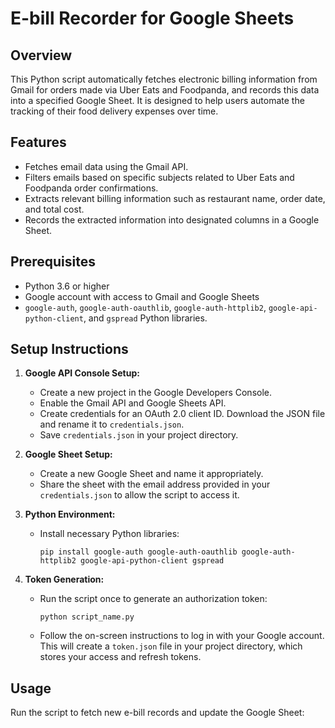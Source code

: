 # E-bill Recorder for Google Sheets

## Overview
This Python script automatically fetches electronic billing information from Gmail for orders made via Uber Eats and Foodpanda, and records this data into a specified Google Sheet. It is designed to help users automate the tracking of their food delivery expenses over time.

## Features
- Fetches email data using the Gmail API.
- Filters emails based on specific subjects related to Uber Eats and Foodpanda order confirmations.
- Extracts relevant billing information such as restaurant name, order date, and total cost.
- Records the extracted information into designated columns in a Google Sheet.

## Prerequisites
- Python 3.6 or higher
- Google account with access to Gmail and Google Sheets
- `google-auth`, `google-auth-oauthlib`, `google-auth-httplib2`, `google-api-python-client`, and `gspread` Python libraries.

## Setup Instructions

1. **Google API Console Setup:**
   - Create a new project in the Google Developers Console.
   - Enable the Gmail API and Google Sheets API.
   - Create credentials for an OAuth 2.0 client ID. Download the JSON file and rename it to `credentials.json`.
   - Save `credentials.json` in your project directory.

2. **Google Sheet Setup:**
   - Create a new Google Sheet and name it appropriately.
   - Share the sheet with the email address provided in your `credentials.json` to allow the script to access it.

3. **Python Environment:**
   - Install necessary Python libraries:
     ```
     pip install google-auth google-auth-oauthlib google-auth-httplib2 google-api-python-client gspread
     ```

4. **Token Generation:**
   - Run the script once to generate an authorization token:
     ```
     python script_name.py
     ```
   - Follow the on-screen instructions to log in with your Google account. This will create a `token.json` file in your project directory, which stores your access and refresh tokens.

## Usage
Run the script to fetch new e-bill records and update the Google Sheet:

